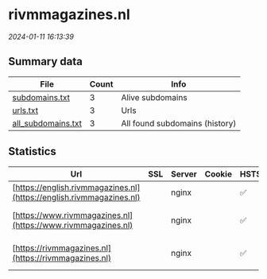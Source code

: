 # rivmmagazines.nl
*2024-01-11 16:13:39*
## Summary data


| File       | Count | Info |
|------------|-------|------|
|[subdomains.txt](/data/rivmmagazines.nl/subdomains.txt)|3|Alive subdomains|
|[urls.txt](/data/rivmmagazines.nl/urls.txt)|3|Urls|
|[all_subdomains.txt](/data/rivmmagazines.nl/all_subdomains.txt)|3|All found subdomains (history)|


## Statistics


| Url | SSL | Server | Cookie | HSTS | CSP | XFO | XXP | RP | Tech |Title |
|------------|-------|------|------|------|------|------|------|------|------|------|
|[https://english.rivmmagazines.nl](https://english.rivmmagazines.nl)| |nginx| |:white_check_mark: |:warning: | :white_check_mark: | :white_check_mark: | :white_check_mark: |HSTS Nginx||
|[https://www.rivmmagazines.nl](https://www.rivmmagazines.nl)| |nginx| |:white_check_mark: |:warning: | :white_check_mark: | :white_check_mark: | :white_check_mark: |Bloomreach HSTS Nginx|Kiosk | Magazine...|
|[https://rivmmagazines.nl](https://rivmmagazines.nl)| |nginx| |:white_check_mark: |:warning: | :white_check_mark: | :white_check_mark: | :white_check_mark: |HSTS Nginx|301 Moved Perman...|